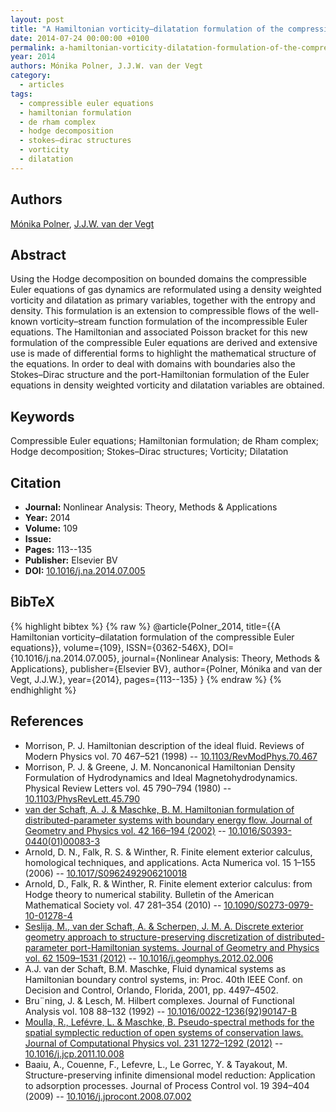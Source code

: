 ```yaml
---
layout: post
title: "A Hamiltonian vorticity–dilatation formulation of the compressible Euler equations"
date: 2014-07-24 00:00:00 +0100
permalink: a-hamiltonian-vorticity-dilatation-formulation-of-the-compressible-euler-equations
year: 2014
authors: Mónika Polner, J.J.W. van der Vegt
category:
  - articles
tags:
  - compressible euler equations
  - hamiltonian formulation
  - de rham complex
  - hodge decomposition
  - stokes–dirac structures
  - vorticity
  - dilatation
---
```

 
## Authors
[Mónika Polner](authors/monika_polner), [J.J.W. van der Vegt](authors/jaap_j_w_van_der_vegt)
 
## Abstract
Using the Hodge decomposition on bounded domains the compressible Euler equations of gas dynamics are reformulated using a density weighted vorticity and dilatation as primary variables, together with the entropy and density. This formulation is an extension to compressible flows of the well-known vorticity–stream function formulation of the incompressible Euler equations. The Hamiltonian and associated Poisson bracket for this new formulation of the compressible Euler equations are derived and extensive use is made of differential forms to highlight the mathematical structure of the equations. In order to deal with domains with boundaries also the Stokes–Dirac structure and the port-Hamiltonian formulation of the Euler equations in density weighted vorticity and dilatation variables are obtained.
 
## Keywords
Compressible Euler equations; Hamiltonian formulation; de Rham complex; Hodge decomposition; Stokes–Dirac structures; Vorticity; Dilatation
 
## Citation
- **Journal:** Nonlinear Analysis: Theory, Methods &amp; Applications
- **Year:** 2014
- **Volume:** 109
- **Issue:** 
- **Pages:** 113--135
- **Publisher:** Elsevier BV
- **DOI:** [10.1016/j.na.2014.07.005](https://doi.org/10.1016/j.na.2014.07.005)
 
## BibTeX
{% highlight bibtex %}
{% raw %}
@article{Polner_2014,
  title={{A Hamiltonian vorticity–dilatation formulation of the compressible Euler equations}},
  volume={109},
  ISSN={0362-546X},
  DOI={10.1016/j.na.2014.07.005},
  journal={Nonlinear Analysis: Theory, Methods &amp; Applications},
  publisher={Elsevier BV},
  author={Polner, Mónika and van der Vegt, J.J.W.},
  year={2014},
  pages={113--135}
}
{% endraw %}
{% endhighlight %}
 
## References
- Morrison, P. J. Hamiltonian description of the ideal fluid. Reviews of Modern Physics vol. 70 467–521 (1998) -- [10.1103/RevModPhys.70.467](https://doi.org/10.1103/RevModPhys.70.467)
- Morrison, P. J. & Greene, J. M. Noncanonical Hamiltonian Density Formulation of Hydrodynamics and Ideal Magnetohydrodynamics. Physical Review Letters vol. 45 790–794 (1980) -- [10.1103/PhysRevLett.45.790](https://doi.org/10.1103/PhysRevLett.45.790)
- [van der Schaft, A. J. & Maschke, B. M. Hamiltonian formulation of distributed-parameter systems with boundary energy flow. Journal of Geometry and Physics vol. 42 166–194 (2002)](hamiltonian-formulation-of-distributed-parameter-systems-with-boundary-energy-flow) -- [10.1016/S0393-0440(01)00083-3](https://doi.org/10.1016/S0393-0440(01)00083-3)
- Arnold, D. N., Falk, R. S. & Winther, R. Finite element exterior calculus, homological techniques, and applications. Acta Numerica vol. 15 1–155 (2006) -- [10.1017/S0962492906210018](https://doi.org/10.1017/S0962492906210018)
- Arnold, D., Falk, R. & Winther, R. Finite element exterior calculus: from Hodge theory to numerical stability. Bulletin of the American Mathematical Society vol. 47 281–354 (2010) -- [10.1090/S0273-0979-10-01278-4](https://doi.org/10.1090/S0273-0979-10-01278-4)
- [Seslija, M., van der Schaft, A. & Scherpen, J. M. A. Discrete exterior geometry approach to structure-preserving discretization of distributed-parameter port-Hamiltonian systems. Journal of Geometry and Physics vol. 62 1509–1531 (2012)](discrete-exterior-geometry-approach-to-structure-preserving-discretization-of-distributed-parameter-port-hamiltonian-systems) -- [10.1016/j.geomphys.2012.02.006](https://doi.org/10.1016/j.geomphys.2012.02.006)
- A.J. van der Schaft, B.M. Maschke, Fluid dynamical systems as Hamiltonian boundary control systems, in: Proc. 40th IEEE Conf. on Decision and Control, Orlando, Florida, 2001, pp. 4497–4502.
- Bru¨ning, J. & Lesch, M. Hilbert complexes. Journal of Functional Analysis vol. 108 88–132 (1992) -- [10.1016/0022-1236(92)90147-B](https://doi.org/10.1016/0022-1236(92)90147-B)
- [Moulla, R., Lefévre, L. & Maschke, B. Pseudo-spectral methods for the spatial symplectic reduction of open systems of conservation laws. Journal of Computational Physics vol. 231 1272–1292 (2012)](pseudo-spectral-methods-for-the-spatial-symplectic-reduction-of-open-systems-of-conservation-laws) -- [10.1016/j.jcp.2011.10.008](https://doi.org/10.1016/j.jcp.2011.10.008)
- Baaiu, A., Couenne, F., Lefevre, L., Le Gorrec, Y. & Tayakout, M. Structure-preserving infinite dimensional model reduction: Application to adsorption processes. Journal of Process Control vol. 19 394–404 (2009) -- [10.1016/j.jprocont.2008.07.002](https://doi.org/10.1016/j.jprocont.2008.07.002)

